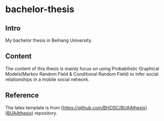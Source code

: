 # bachelor-thesis

## Intro
My bachelor thesis in Beihang University.

## Content
The content of this thesis is mainly focus on using Probabilistic Graphical Models(Markov Random Field & Conditional Random Field) to infer 
social relationships in a mobile social network.


## Reference
The latex template is from [https://github.com/BHOSC/BUAAthesis](BUAAthesis) repository.

